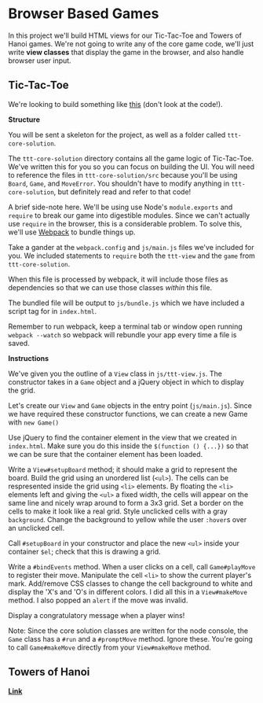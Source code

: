 # Browser Based Games

In this project we'll build HTML views for our Tic-Tac-Toe and Towers
of Hanoi games. We're not going to write any of the core game code,
we'll just write **view classes** that display the game in the
browser, and also handle browser user input.

## Tic-Tac-Toe

We're looking to build something like [this][ttt-demo] (don't look at
the code!).

[ttt-demo]: http://appacademy.github.io/ttt.js/solution/index.html

**Structure**

You will be sent a skeleton for the project, as well as a folder called `ttt-core-solution`.

The `ttt-core-solution` directory contains all the game logic of
Tic-Tac-Toe. We've written this for you so you can focus on building the
UI. You will need to reference the files in `ttt-core-solution/src`
because you'll be using `Board`, `Game`, and `MoveError`. You shouldn't
have to modify anything in `ttt-core-solution`, but definitely read and 
refer to that code!

A brief side-note here. We'll be using use Node's `module.exports` and 
`require` to break our game into digestible modules. Since we can't actually use `require` in the
browser, this is a considerable problem. To solve this, we'll use 
[Webpack][webpack] to bundle things up. 

Take a gander at the `webpack.config` and `js/main.js` files we've included for you.
We included statements to `require` both the `ttt-view` and the `game` from 
`ttt-core-solution`.

When this file is processed by webpack, it will include those files as
dependencies so that we can use those classes _within_ this file.

The bundled file will be output to `js/bundle.js` which we have included a
script tag for in `index.html`.

Remember to run webpack, keep a terminal tab or window open running `webpack
--watch` so webpack will rebundle your app every time a file is saved.


[webpack]: https://webpack.github.io/

**Instructions**

We've given you the outline of a `View` class in `js/ttt-view.js`.
The constructor takes in a `Game` object and a jQuery object in
which to display the grid.

Let's create our `View` and `Game` objects in the entry point (`js/main.js`).
Since we have required these constructor functions, we can create a new Game
with `new Game()`

Use jQuery to find the container element in the view that we created in
`index.html`. Make sure you do this inside the `$(function () {...})` so that we
can be sure that the container element has been loaded.

Write a `View#setupBoard` method; it should make a grid to represent the
board. Build the grid using an unordered list (`<ul>`). The cells can
be respresented inside the grid using `<li>` elements. By floating the
`<li>` elements left and giving the `<ul>` a fixed width, the cells
will appear on the same line and nicely wrap around to form a 3x3 grid.
Set a border on the cells to make it look like a real grid. Style
unclicked cells with a gray `background`. Change the background to
yellow while the user `:hover`s over an unclicked cell.

Call `#setupBoard` in your constructor and place the new `<ul>` inside
your container `$el`; check that this is drawing a grid.

Write a `#bindEvents` method. When a user clicks on a cell, call
`Game#playMove` to register their move. Manipulate the cell `<li>`
to show the current player's mark. Add/remove CSS classes to change
the cell background to white and display the 'X's and 'O's in different
colors. I did all this in a `View#makeMove` method. I also popped an
`alert` if the move was invalid.

Display a congratulatory message when a player wins!

Note: Since the core solution classes are written for the node console,
the `Game` class has a `#run` and a `#promptMove` method. Ignore
these. You're going to call `Game#makeMove` directly from your
`View#makeMove` method.

## Towers of Hanoi

[**Link**](../hanoi_jquery)
